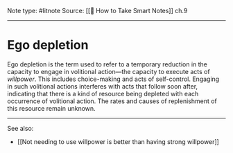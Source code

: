 Note type: #litnote
Source: [[📖 How to Take Smart Notes]] ch.9

---
# Ego depletion
Ego depletion is the term used to refer to a temporary reduction in the capacity to engage in volitional action—the capacity to execute acts of *willpower*. This includes choice-making and acts of self-control. Engaging in such volitional actions interferes with acts that follow soon after, indicating that there is a kind of resource being depleted with each occurrence of volitional action. The rates and causes of replenishment of this resource remain unknown.

---
See also:
- [[Not needing to use willpower is better than having strong willpower]]